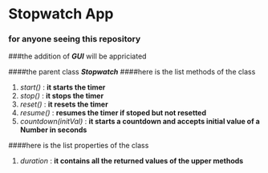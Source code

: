 # Stopwatch App
### for anyone seeing this repository
###the addition of __*GUI*__ will be appriciated

####the parent class __*Stopwatch*__
####here is the list methods of the class 
1. *start()* : **it starts the timer**
1. *stop()* : **it stops the timer**
1. *reset()* : **it resets the timer**
1. *resume()* : **resumes the timer if stoped but not resetted**
1. *countdown(initVal)* : **it starts a countdown and accepts initial value of a Number in seconds**

####here is the list properties of the class
1. *duration* : **it contains all the returned values of the upper methods**